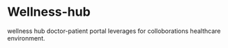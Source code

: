 # Wellness-hub
wellness hub doctor-patient portal leverages for colloborations healthcare environment.
